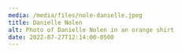 ```yaml
---
media: /media/files/nole-danielle.jpeg
title: Danielle Nolen
alt: Photo of Danielle Nolen in an orange shirt
date: 2022-07-27T12:14:00-0500
---
```

